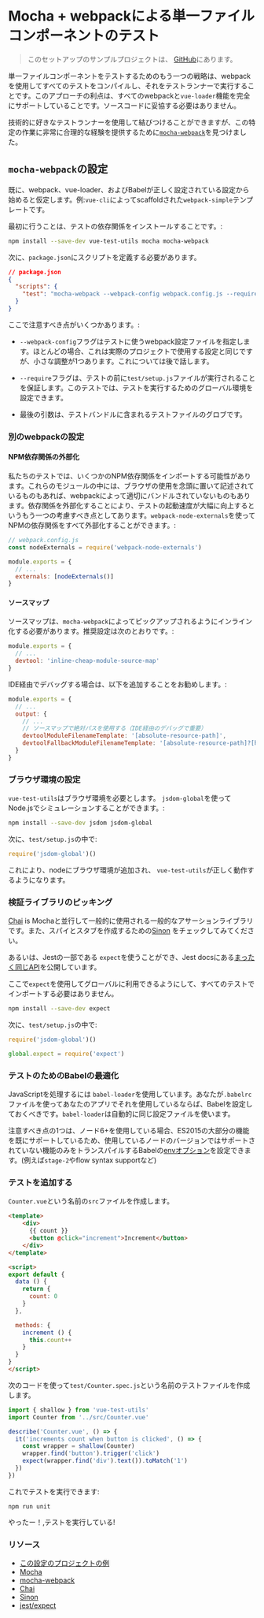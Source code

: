 # Mocha + webpackによる単一ファイルコンポーネントのテスト

> このセットアップのサンプルプロジェクトは、 [GitHub](https://github.com/vuejs/vue-test-utils-mocha-webpack-example)にあります。

単一ファイルコンポーネントをテストするためのもう一つの戦略は、webpackを使用してすべてのテストをコンパイルし、それをテストランナーで実行することです。このアプローチの利点は、すべてのwebpackと`vue-loader`機能を完全にサポートしていることです。ソースコードに妥協する必要はありません。

技術的に好きなテストランナーを使用して結びつけることができますが、この特定の作業に非常に合理的な経験を提供するために[`mocha-webpack`](https://github.com/zinserjan/mocha-webpack)を見つけました。

## `mocha-webpack`の設定

既に、webpack、vue-loader、およびBabelが正しく設定されている設定から始めると仮定します。例:`vue-cli`によってscaffoldされた`webpack-simple`テンプレートです。

最初に行うことは、テストの依存関係をインストールすることです。:

``` bash
npm install --save-dev vue-test-utils mocha mocha-webpack
```

次に、`package.json`にスクリプトを定義する必要があります。

```json
// package.json
{
  "scripts": {
    "test": "mocha-webpack --webpack-config webpack.config.js --require test/setup.js test/**/*.spec.js"
  }
}
```

ここで注意すべき点がいくつかあります。:

- `--webpack-config`フラグはテストに使うwebpack設定ファイルを指定します。ほとんどの場合、これは実際のプロジェクトで使用する設定と同じですが、小さな調整が1つあります。これについては後で話します。

- `--require`フラグは、テストの前に`test/setup.js`ファイルが実行されることを保証します。このテストでは、テストを実行するためのグローバル環境を設定できます。

- 最後の引数は、テストバンドルに含まれるテストファイルのグロブです。

### 別のwebpackの設定

#### NPM依存関係の外部化

私たちのテストでは、いくつかのNPM依存関係をインポートする可能性があります。これらのモジュールの中には、ブラウザの使用を念頭に置いて記述されているものもあれば、webpackによって適切にバンドルされていないものもあります。依存関係を外部化することにより、テストの起動速度が大幅に向上するというもう一つの考慮すべき点としてあります。`webpack-node-externals`を使ってNPMの依存関係をすべて外部化することができます。:

```js
// webpack.config.js
const nodeExternals = require('webpack-node-externals')

module.exports = {
  // ...
  externals: [nodeExternals()]
}
```

#### ソースマップ

ソースマップは、`mocha-webpack`によってピックアップされるようにインライン化する必要があります。推奨設定は次のとおりです。:

``` js
module.exports = {
  // ...
  devtool: 'inline-cheap-module-source-map'
}
```

IDE経由でデバッグする場合は、以下を追加することをお勧めします。:

``` js
module.exports = {
  // ...
  output: {
    // ...
    // ソースマップで絶対パスを使用する（IDE経由のデバッグで重要）
    devtoolModuleFilenameTemplate: '[absolute-resource-path]',
    devtoolFallbackModuleFilenameTemplate: '[absolute-resource-path]?[hash]'
  }
}
```

### ブラウザ環境の設定

`vue-test-utils`はブラウザ環境を必要とします。 `jsdom-global`を使ってNode.jsでシミュレーションすることができます。:

```bash
npm install --save-dev jsdom jsdom-global
```

次に、`test/setup.js`の中で:

``` js
require('jsdom-global')()
```

これにより、nodeにブラウザ環境が追加され、 `vue-test-utils`が正しく動作するようになります。

### 検証ライブラリのピッキング

[Chai](http://chaijs.com/) is Mochaと並行して一般的に使用される一般的なアサーションライブラリです。また、スパイとスタブを作成するための[Sinon](http://sinonjs.org/) をチェックしてみてください。

あるいは、Jestの一部である `expect`を使うことができ、Jest docsにある[まったく同じAPI](http://facebook.github.io/jest/docs/en/expect.html#content)を公開しています。

ここで`expect`を使用してグローバルに利用できるようにして、すべてのテストでインポートする必要はありません。

``` bash
npm install --save-dev expect
```

次に、`test/setup.js`の中で:

``` js
require('jsdom-global')()

global.expect = require('expect')
```

### テストのためのBabelの最適化

JavaScriptを処理するには `babel-loader`を使用しています。あなたが`.babelrc`ファイルを使ってあなたのアプリでそれを使用しているならば、Babelを設定しておくべきです。`babel-loader`は自動的に同じ設定ファイルを使います。

注意すべき点の1つは、ノード6+を使用している場合、ES2015の大部分の機能を既にサポートしているため、使用しているノードのバージョンではサポートされていない機能のみをトランスパイルするBabelの[envオプション](https://babeljs.io/docs/usage/babelrc/#env-option)を設定できます。(例えば`stage-2`やflow syntax supportなど)

### テストを追加する

`Counter.vue`という名前の`src`ファイルを作成します。

``` html
<template>
	<div>
	  {{ count }}
	  <button @click="increment">Increment</button>
	</div>
</template>

<script>
export default {
  data () {
    return {
      count: 0
    }
  },

  methods: {
    increment () {
      this.count++
    }
  }
}
</script>
```

次のコードを使って`test/Counter.spec.js`という名前のテストファイルを作成します。

```js
import { shallow } from 'vue-test-utils'
import Counter from '../src/Counter.vue'

describe('Counter.vue', () => {
  it('increments count when button is clicked', () => {
    const wrapper = shallow(Counter)
    wrapper.find('button').trigger('click')
    expect(wrapper.find('div').text()).toMatch('1')
  })
})
```

これでテストを実行できます:

```
npm run unit
```

やったー！,テストを実行している!

### リソース

- [この設定のプロジェクトの例](https://github.com/vuejs/vue-test-utils-mocha-webpack-example)
- [Mocha](https://mochajs.org/)
- [mocha-webpack](http://zinserjan.github.io/mocha-webpack/)
- [Chai](http://chaijs.com/)
- [Sinon](http://sinonjs.org/)
- [jest/expect](http://facebook.github.io/jest/docs/en/expect.html#content)

